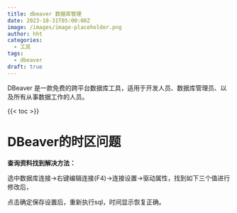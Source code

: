 ```yaml
---
title: dbeaver 数据库管理
date: 2023-10-31T05:00:00Z
image: /images/image-placeholder.png
author: hht
categories:
  - 工具
tags:
  - dbeaver
draft: true
---
```

DBeaver  是一款免费的跨平台数据库工具，适用于开发人员、数据库管理员、以及所有从事数据工作的人员。

<!--more-->

{{< toc >}}

# DBeaver的时区问题

**查询资料找到解决方法：**

选中数据库连接->右键编辑连接(F4)->连接设置->驱动属性，找到如下三个值进行修改后，

点击确定保存设置后，重新执行sql，时间显示恢复正确。